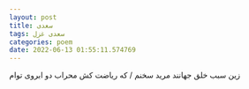```yaml
---
layout: post
title: سعدی
tags: سعدی غزل
categories: poem
date: 2022-06-13 01:55:11.574769
---
```


زین سبب خلق جهانند مرید سخنم / که ریاضت کش محراب دو ابروی توام